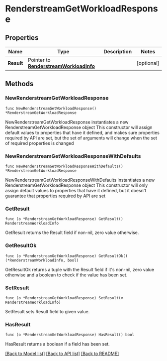 # RenderstreamGetWorkloadResponse

## Properties

Name | Type | Description | Notes
------------ | ------------- | ------------- | -------------
**Result** | Pointer to [**RenderstreamWorkloadInfo**](RenderstreamWorkloadInfo.md) |  | [optional] 

## Methods

### NewRenderstreamGetWorkloadResponse

`func NewRenderstreamGetWorkloadResponse() *RenderstreamGetWorkloadResponse`

NewRenderstreamGetWorkloadResponse instantiates a new RenderstreamGetWorkloadResponse object
This constructor will assign default values to properties that have it defined,
and makes sure properties required by API are set, but the set of arguments
will change when the set of required properties is changed

### NewRenderstreamGetWorkloadResponseWithDefaults

`func NewRenderstreamGetWorkloadResponseWithDefaults() *RenderstreamGetWorkloadResponse`

NewRenderstreamGetWorkloadResponseWithDefaults instantiates a new RenderstreamGetWorkloadResponse object
This constructor will only assign default values to properties that have it defined,
but it doesn't guarantee that properties required by API are set

### GetResult

`func (o *RenderstreamGetWorkloadResponse) GetResult() RenderstreamWorkloadInfo`

GetResult returns the Result field if non-nil, zero value otherwise.

### GetResultOk

`func (o *RenderstreamGetWorkloadResponse) GetResultOk() (*RenderstreamWorkloadInfo, bool)`

GetResultOk returns a tuple with the Result field if it's non-nil, zero value otherwise
and a boolean to check if the value has been set.

### SetResult

`func (o *RenderstreamGetWorkloadResponse) SetResult(v RenderstreamWorkloadInfo)`

SetResult sets Result field to given value.

### HasResult

`func (o *RenderstreamGetWorkloadResponse) HasResult() bool`

HasResult returns a boolean if a field has been set.


[[Back to Model list]](../README.md#documentation-for-models) [[Back to API list]](../README.md#documentation-for-api-endpoints) [[Back to README]](../README.md)


